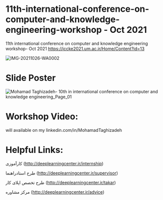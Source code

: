 # 11th-international-conference-on-computer-and-knowledge-engineering-workshop - Oct 2021
11th international conference on computer and knowledge engineering workshop- Oct 2021
https://iccke2021.um.ac.ir/Home/Content?id=13


![IMG-20211026-WA0002](https://user-images.githubusercontent.com/81808969/139118466-01b79e8f-6ec7-40aa-af08-fb28c13a8511.jpg)

# Slide Poster

![Mohamad Taghizadeh- 10th in international conference on computer and knowledge engineering_Page_01](https://user-images.githubusercontent.com/81808969/139119776-ac1d5e14-ebaf-4a6b-a297-d4efcb104eab.jpg)

# Workshop Video:
will available on my linkedin.com/in/MohamadTaghizadeh

# Helpful Links:
کارآموزی (http://deeplearningcenter.ir/internship)

طرح استادراهنما (http://deeplearningcenter.ir/supervisor)

طرح تخصص اپلای کار (http://deeplearningcenter.ir/takar)

مرکز مشاوره (http://deeplearningcenter.ir/advice)
